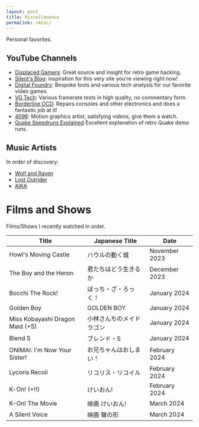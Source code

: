 ```yaml
---
layout: post
title: Miscellaneous
permalink: /misc/
---
```


Personal favorites.

## YouTube Channels

- [Displaced Gamers](https://youtube.com/c/DisplacedGamers): Great source and insight for retro game hacking.
- [Silent's Blog](https://cookieplmonster.github.io/): inspiration for this very site you're viewing right now!
- [Digital Foundry](https://twitter.com/digitalfoundry): Bespoke tools and various tech analysis for our favorite video games.
- [VG Tech](https://youtube.com/c/VGTech): Various framerate tests in high quality, no commentary form.
- [Borderline OCD](https://youtube.com/c/BorderlineOCD): Repairs consoles and other electronics and does a fantastic job at it!
- [4096](https://youtube.com/c/4096k): Motion graphics artist, satisfying videos, give them a watch.
- [Quake Speedruns Explained](https://youtube.com/@quakespeedrunsexplained) Excellent explanation of retro Quake demo runs.

## Music Artists

In order of discovery:

- [Wolf and Raven](https://wolf-and-raven.bandcamp.com/music)
- [Lost Outrider](https://lostoutrider.bandcamp.com/music)
- [AIKA <i class="twa twa-cherry-blossom"></i>](https://aikamusics.bandcamp.com/music)

# Films and Shows

Films/Shows I recently watched in order.

| Title                           | Japanese Title | Date          |
|---------------------------------|----------------|---------------|
| Howl's Moving Castle            | ハウルの動く城        | November 2023 |
| The Boy and the Heron           | 君たちはどう生きるか     | December 2023 |
| Bocchi The Rock!                | ぼっち・ざ・ろっく！     | January 2024  |
| Golden Boy                      | GOLDEN BOY     | January 2024  |
| Miss Kobayashi Dragon Maid (+S) | 小林さんちのメイドラゴン   | January 2024  |
| Blend S                         | ブレンド・S         | January 2024  |
| ONIMAI: I'm Now Your Sister!    | お兄ちゃんはおしまい！    | February 2024 |
| Lycoris Recoil | リコリス・リコイル | February 2024 |
| K-On! (+!!) | けいおん! | February 2024 |
| K-On! The Movie | 映画 けいおん! | March 2024 |
| A Silent Voice | 映画 聲の形 | March 2024 |

